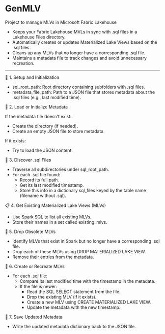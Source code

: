 # GenMLV
Project to manage MLVs in Microsoft Fabric Lakehouse

- Keeps your Fabric Lakehouse MVLs in sync with .sql files in a Lakehouse Files directory.
- Automatically creates or updates Materialized Lake Views based on the .sql files.
- Cleans up any MLVs that no longer have a corresponding .sql file.
- Maintains a metadata file to track changes and avoid unnecessary recreation.

---

🔧 1. Setup and Initialization

- sql_root_path: Root directory containing subfolders with .sql files.
- metadata_file_path: Path to a JSON file that stores metadata about the .sql files (e.g., last modified time).

📁 2. Load or Initialize Metadata

If the metadata file doesn't exist:
- Create the directory (if needed).
- Create an empty JSON file to store metadata.

If it exists:
- Try to load the JSON content.
  
📄 3. Discover .sql Files
- Traverse all subdirectories under sql_root_path.
- For each .sql file found:
    - Record its full path.
    - Get its last modified timestamp.
    - Store this info in a dictionary sql_files keyed by the table name (filename without .sql).

📋 4. Get Existing Materialized Lake Views (MLVs)
- Use Spark SQL to list all existing MLVs.
- Store their names in a set called existing_mlvs.
  
🧹 5. Drop Obsolete MLVs
- Identify MLVs that exist in Spark but no longer have a corresponding .sql file.
- Drop each of these MLVs using DROP MATERIALIZED LAKE VIEW.
- Remove their entries from the metadata.
  
🔄 6. Create or Recreate MLVs
- For each .sql file:
    - Compare its last modified time with the timestamp in the metadata.
    - If the file is newer:
        - Read the SQL SELECT statement from the file.
        - Drop the existing MLV (if it exists).
        - Create a new MLV using CREATE MATERIALIZED LAKE VIEW.
        - Update the metadata with the new timestamp.
        
💾 7. Save Updated Metadata
- Write the updated metadata dictionary back to the JSON file.
